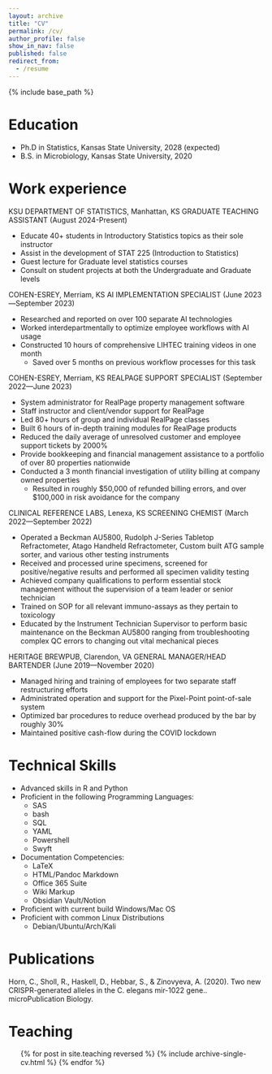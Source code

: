 ```yaml
---
layout: archive
title: "CV"
permalink: /cv/
author_profile: false
show_in_nav: false
published: false
redirect_from:
  - /resume
---
```


{% include base_path %}

Education
======
* Ph.D in Statistics, Kansas State University, 2028 (expected)
* B.S. in Microbiology, Kansas State University, 2020

Work experience
======
KSU DEPARTMENT OF STATISTICS, Manhattan, KS
GRADUATE TEACHING ASSISTANT (August 2024-Present)
* Educate 40+ students in Introductory Statistics topics as their sole instructor
* Assist in the development of STAT 225 (Introduction to Statistics)
* Guest lecture for Graduate level statistics courses
* Consult on student projects at both the Undergraduate and Graduate levels

COHEN-ESREY, Merriam, KS
AI IMPLEMENTATION SPECIALIST (June 2023—September 2023)
* Researched and reported on over 100 separate AI technologies
* Worked interdepartmentally to optimize employee workflows with AI usage
* Constructed 10 hours of comprehensive LIHTEC training videos in one month
  * Saved over 5 months on previous workflow processes for this task

COHEN-ESREY, Merriam, KS
REALPAGE SUPPORT SPECIALIST (September 2022—June 2023)
* System administrator for RealPage property management software
* Staff instructor and client/vendor support for RealPage
* Led 80+ hours of group and individual RealPage classes
* Built 6 hours of in-depth training modules for RealPage products
* Reduced the daily average of unresolved customer and employee support tickets by 2000%
* Provide bookkeeping and financial management assistance to a portfolio of over 80 properties nationwide
* Conducted a 3 month financial investigation of utility billing at company owned properties
  * Resulted in roughly $50,000 of refunded billing errors, and over $100,000 in risk avoidance for the company

CLINICAL REFERENCE LABS, Lenexa, KS
SCREENING CHEMIST (March 2022—September 2022)
* Operated a Beckman AU5800, Rudolph J-Series Tabletop Refractometer, Atago Handheld Refractometer, Custom built ATG sample sorter, and various other testing instruments
* Received and processed urine specimens, screened for positive/negative results and performed all specimen validity testing
* Achieved company qualifications to perform essential stock management without the supervision of a team leader or senior technician
* Trained on SOP for all relevant immuno-assays as they pertain to toxicology
* Educated by the Instrument Technician Supervisor to perform basic maintenance on the Beckman AU5800 ranging from troubleshooting complex QC errors to changing out vital mechanical pieces

HERITAGE BREWPUB, Clarendon, VA
GENERAL MANAGER/HEAD BARTENDER (June 2019—November 2020)
* Managed hiring and training of employees for two separate staff restructuring efforts
* Administrated operation and support for the Pixel-Point point-of-sale system
* Optimized bar procedures to reduce overhead produced by the bar by roughly 30%
* Maintained positive cash-flow during the COVID lockdown
  
Technical Skills
======
* Advanced skills in R and Python
* Proficient in the following Programming Languages:
  * SAS
  * bash
  * SQL
  * YAML
  * Powershell
  * Swyft
* Documentation Competencies:
  * LaTeX 
  * HTML/Pandoc Markdown
  * Office 365 Suite
  * Wiki Markup
  * Obsidian Vault/Notion
* Proficient with current build Windows/Mac OS
* Proficient with common Linux Distributions
  * Debian/Ubuntu/Arch/Kali

Publications
======

Horn, C., Sholl, R., Haskell, D., Hebbar, S., & Zinovyeva, A. (2020). Two new CRISPR-generated alleles in the C. elegans mir-1022 gene.. microPublication Biology.

Teaching
======
  <ul>{% for post in site.teaching reversed %}
    {% include archive-single-cv.html %}
  {% endfor %}</ul>
